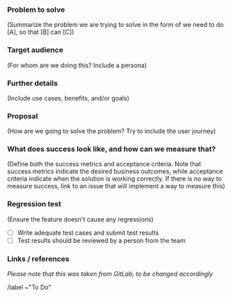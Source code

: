 ### Problem to solve
(Summarize the problem we are trying to solve in the form of we need to do [A], so that [B] can [C])


### Target audience
(For whom are we doing this? Include a persona)


### Further details
(Include use cases, benefits, and/or goals)


### Proposal
(How are we going to solve the problem? Try to include the user journey)


### What does success look like, and how can we measure that?
(Define both the success metrics and acceptance criteria. Note that success metrics indicate the desired business outcomes, while acceptance criteria indicate when the solution is working correctly. If there is no way to measure success, link to an issue that will implement a way to measure this)

### Regression test
(Ensure the feature doesn't cause any regressions)
- [ ] Write adequate test cases and submit test results
- [ ] Test results should be reviewed by a person from the team

### Links / references

_Please note that this was taken from GitLab, to be changed accordingly_

/label ~"To Do"
